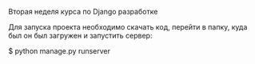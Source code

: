Вторая неделя курса по Django разработке

Для запуска проекта необходимо скачать код, перейти в папку, куда был он был загружен и запустить сервер:

$ python manage.py runserver
